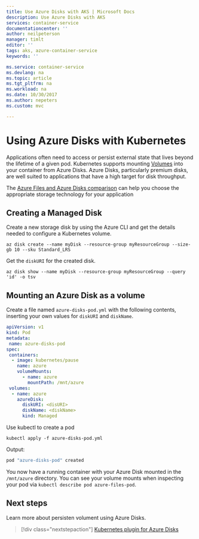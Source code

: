```yaml
---
title: Use Azure Disks with AKS | Microsoft Docs
description: Use Azure Disks with AKS
services: container-service
documentationcenter: ''
author: neilpeterson
manager: timlt
editor: ''
tags: aks, azure-container-service
keywords: ''

ms.service: container-service
ms.devlang: na
ms.topic: article
ms.tgt_pltfrm: na
ms.workload: na
ms.date: 10/30/2017
ms.author: nepeters
ms.custom: mvc

---
```


# Using Azure Disks with Kubernetes

Applications often need to access or persist external state that lives beyond the lifetime of a given pod. Kubernetes supports mounting [Volumes](https://kubernetes.io/docs/concepts/storage/volumes/) into your container from Azure Disks. Azure Disks, particularly premium disks, are well suited to applications that have a high target for disk throughput. 

The [Azure Files and Azure Disks comparison](/azure/storage/common/storage-decide-blobs-files-disks#comparison-files-and-disks) can help you choose the appropriate storage technology for your application

## Creating a Managed Disk

Create a new storage disk by using the Azure CLI and get the details needed to configure a Kubernetes volume.

```azurecli-interactive
az disk create --name myDisk --resource-group myResourceGroup --size-gb 10 --sku Standard_LRS
```

Get the `diskURI` for the created disk.

```azurecli-interactive
az disk show --name myDisk --resource-group myResourceGroup --query 'id' -o tsv
```

## Mounting an Azure Disk as a volume

Create a file named `azure-disks-pod.yml` with the following contents, inserting your own values for `diskURI` and `diskName`.

```yaml
apiVersion: v1
kind: Pod
metadata:
 name: azure-disks-pod
spec:
 containers:
  - image: kubernetes/pause
    name: azure
    volumeMounts:
      - name: azure
        mountPath: /mnt/azure
 volumes:
  - name: azure
    azureDisk:
      diskURI: <disURI>
      diskName: <diskName>
      kind: Managed
```

Use kubectl to create a pod

```azurecli-interactive
kubectl apply -f azure-disks-pod.yml
```

Output:

```bash
pod "azure-disks-pod" created
```

You now have a running container with your Azure Disk mounted in the `/mnt/azure` directory. You can see your volume mounts when inspecting your pod via `kubectl describe pod azure-files-pod`.

## Next steps

Learn more about persisten volument using Azure Disks.

> [!div class="nextstepaction"]
> [Kubernetes plugin for Azure Disks](./tutorial-kubernetes-upgrade-cluster.md)
